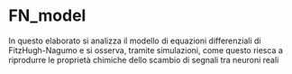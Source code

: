# FN_model
In questo elaborato si analizza il modello di equazioni differenziali di FitzHugh-Nagumo  e si osserva, tramite simulazioni, come questo riesca a riprodurre le proprietà chimiche dello scambio di segnali tra neuroni reali
